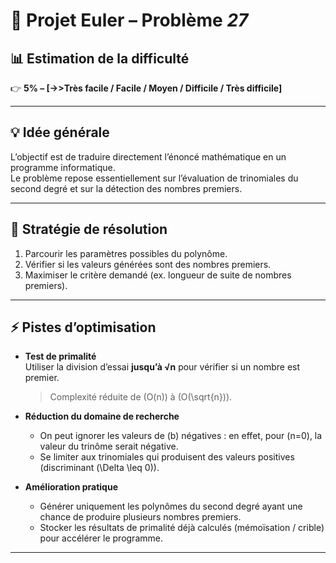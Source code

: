 # 🔢 Projet Euler – Problème *27*  

## 📊 Estimation de la difficulté  
👉 **5% – [->>Très facile / Facile / Moyen / Difficile / Très difficile]** 

---

## 💡 Idée générale  
L’objectif est de traduire directement l’énoncé mathématique en un programme informatique.  
Le problème repose essentiellement sur l’évaluation de trinomiales du second degré et sur la détection des nombres premiers.  

---

## 🚀 Stratégie de résolution  
1. Parcourir les paramètres possibles du polynôme.  
2. Vérifier si les valeurs générées sont des nombres premiers.  
3. Maximiser le critère demandé (ex. longueur de suite de nombres premiers).  

---

## ⚡ Pistes d’optimisation  
- **Test de primalité**  
  Utiliser la division d’essai **jusqu’à √n** pour vérifier si un nombre est premier.  
  > Complexité réduite de \(O(n)\) à \(O(\sqrt{n})\).  

- **Réduction du domaine de recherche**  
  - On peut ignorer les valeurs de \(b\) négatives : en effet, pour \(n=0\), la valeur du trinôme serait négative.  
  - Se limiter aux trinomiales qui produisent des valeurs positives (discriminant \(\Delta \leq 0\)).  

- **Amélioration pratique**  
  - Générer uniquement les polynômes du second degré ayant une chance de produire plusieurs nombres premiers.  
  - Stocker les résultats de primalité déjà calculés (mémoïsation / crible) pour accélérer le programme.  

---
